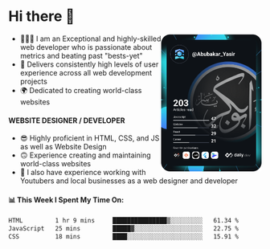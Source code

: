 <link rel="stylesheet" href="./main.css">

# Hi there 👋
<a href="https://app.daily.dev/Abubakar_Yasir"><img src="https://github.com/AbubakarYasir/AbubakarYasir/blob/main/devcard.svg" align="right" width="200" alt="Abubakar Yasir's Dev Card"/></a>

- 👨🏻‍💻 I am an Exceptional and highly-skilled web developer who is passionate about metrics and beating past "bests-yet"
- 👤 Delivers consistently high levels of user experience across all web development projects
- 🌍 Dedicated to creating world-class websites

#### WEBSITE DESIGNER / DEVELOPER

- 😎 Highly proficient in HTML, CSS, and JS
as well as Website Design
- 🙃 Experience creating and maintaining world-class websites
- 💼 I also have experience working with Youtubers and local businesses as a web designer and developer

#### 📊 This Week I Spent My Time On:
<!--START_SECTION:waka-->
```text
HTML         1 hr 9 mins     ███████████████▒░░░░░░░░░   61.34 % 
JavaScript   25 mins         █████▓░░░░░░░░░░░░░░░░░░░   22.75 % 
CSS          18 mins         ████░░░░░░░░░░░░░░░░░░░░░   15.91 % 
```
<!--END_SECTION:waka-->


\
&nbsp;
\
&nbsp;
\
&nbsp;
\
&nbsp;


